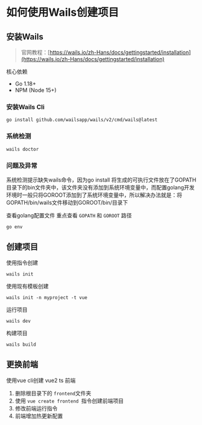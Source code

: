 # 如何使用Wails创建项目

## 安装Wails

> 官网教程：[https://wails.io/zh-Hans/docs/gettingstarted/installation](https://wails.io/zh-Hans/docs/gettingstarted/installation)

核心依赖

- Go 1.18+
- NPM (Node 15+)

### 安装Wails Cli

```shell
go install github.com/wailsapp/wails/v2/cmd/wails@latest
```

### 系统检测

```shell
wails doctor
```

### 问题及异常

系统检测提示缺失wails命令，因为go install 将生成的可执行文件放在了GOPATH目录下的bin文件夹中，该文件夹没有添加到系统环境变量中，而配置golang开发环境时一般只将GOROOT添加到了系统环境变量中，所以解决办法就是：将GOPATH/bin/wails文件移动到GOROOT/bin/目录下

查看golang配置文件
重点查看 `GOPATH` 和 `GOROOT` 路径

```shell
go env
```

## 创建项目

使用指令创建

```shell
wails init
```

使用现有模板创建

```shell
wails init -n myproject -t vue
```

运行项目

```shell
wails dev
```

构建项目

```shell
wails build
```

## 更换前端

使用vue cli创建 vue2 ts 前端

1. 删除根目录下的 `frontend`文件夹
2. 使用 `vue create frontend `指令创建前端项目
3. 修改前端运行指令
4. 前端增加热更新配置
